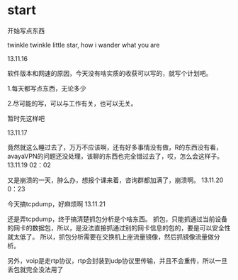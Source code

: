 start
=====

开始写点东西

twinkle twinkle little star, how i wander what you are

13.11.16

软件版本和网速的原因，今天没有啥实质的收获可以写的，就写个计划吧。

1.每天都写点东西，无论多少

2.尽可能的写，可以与工作有关，也可以无关。

暂时先这样吧

13.11.17


竟然就这么睡过去了，万万不应该啊，还有好多事情没有做，R的东西没有看，avayaVPN的问题还没处理，该聊的东西也完全错过去了，哎，怎么会这样子。
13.11.19 02：02

又是崩溃的一天，肿么办，想报个课来着，咨询群都加满了，崩溃啊。
13.11.20 0：23

今天搞tcpdump，好麻烦啊
13.11.21

还是弄tcpdump，终于搞清楚抓包分析是个啥东西。
抓包，只能抓通过当前设备的网卡的数据包，所以，是没法直接抓通过别的网卡信息的包的，要是可以安全性就太低了。
所以，抓包分析需要在交换机上座流量镜像，然后抓镜像流量做分析。

另外，voip是走rtp协议，rtp会封装到udp协议里传输，并且不会重传，所以一旦丢包就完全没法用了

